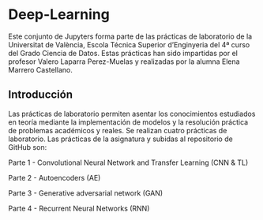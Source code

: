 # Deep-Learning

Este conjunto de Jupyters forma parte de las prácticas de laboratorio de la Universitat de València, Escola Técnica Superior d’Enginyeria del 4ª curso del Grado Ciencia de Datos.  Estas prácticas han sido impartidas por el profesor  Valero Laparra Perez-Muelas y realizadas por la alumna Elena Marrero Castellano.

## Introducción 

Las prácticas de laboratorio permiten asentar los conocimientos estudiados en teoría mediante la implementación de modelos y la resolución práctica de problemas académicos y reales. Se realizan cuatro prácticas de laboratorio. Las prácticas de la asignatura y subidas al repositorio de GitHub son:

Parte 1 - Convolutional Neural Network and Transfer Learning (CNN & TL)

Parte 2 - Autoencoders (AE)

Parte 3 - Generative adversarial network (GAN)

Parte 4 - Recurrent Neural Networks (RNN)

